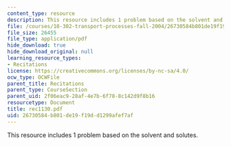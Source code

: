 ```yaml
---
content_type: resource
description: This resource includes 1 problem based on the solvent and solutes.
file: /courses/10-302-transport-processes-fall-2004/26730584b801de19f19dd1299afef7af_rec1130.pdf
file_size: 26455
file_type: application/pdf
hide_download: true
hide_download_original: null
learning_resource_types:
- Recitations
license: https://creativecommons.org/licenses/by-nc-sa/4.0/
ocw_type: OCWFile
parent_title: Recitations
parent_type: CourseSection
parent_uid: 2f06eac9-28af-4e7b-6f78-8c142d9f8b16
resourcetype: Document
title: rec1130.pdf
uid: 26730584-b801-de19-f19d-d1299afef7af
---
```

This resource includes 1 problem based on the solvent and solutes.